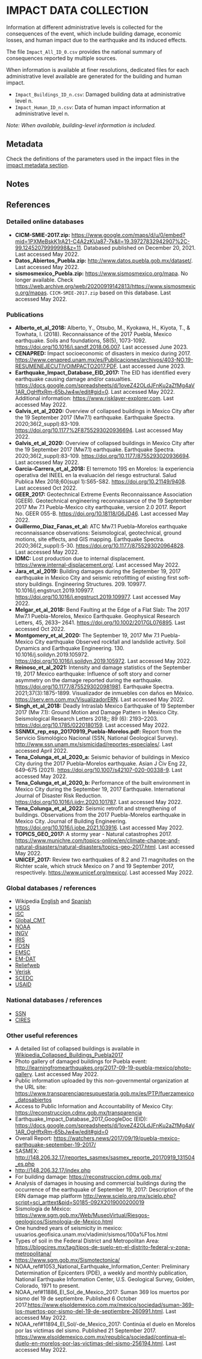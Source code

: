 # IMPACT DATA COLLECTION


Information at different administrative levels is collected for the consequences of the event, 
which include building damage, economic losses, and human impact due to the earthquake and its induced effects.

The file `Impact_All_ID_0.csv` provides the national summary of consequences reported by multiple sources.

When information is available at finer resolutions, dedicated files for each administrative level
available are generated for the building and human impact.

- `Impact_Buildings_ID_n.csv`: Damaged building data at administrative level n.
- `Impact_Human_ID_n.csv`: Data of human impact information at administrative level n.

_Note: When available, building-level information is included._


## Metadata

Check the definitions of the parameters used in the impact files in the [impact metadata section](https://gitlab.openquake.org/risk/ecd/-/blob/main/metadata.md#impact-data).


## Notes


## References


### Detailed online databases

- **CICM-SMIE-2017.zip:** https://www.google.com/maps/d/u/0/embed?mid=1PXMeBskK1rA21-C4A2zKUa87-7k&ll=19.39727832942907%2C-99.12452079999998&z=11. Databased published on December 20, 2021. Last accessed May 2022.
- **Datos_Abiertos_Puebla.zip:** http://www.datos.puebla.gob.mx/dataset/. Last accessed May 2022.
- **sismosmexico_Puebla.zip:** https://www.sismosmexico.org/mapa. No longer available. Check https://web.archive.org/web/20200919142813/https://www.sismosmexico.org/mapas. `CICM-SMIE-2017.zip` based on this database. Last accessed May 2022.


### Publications
- **Alberto_et_al_2018:** Alberto, Y., Otsubo, M., Kyokawa, H., Kiyota, T., & Towhata, I. (2018). Reconnaissance of the 2017 Puebla, Mexico earthquake. Soils and foundations, 58(5), 1073-1092. https://doi.org/10.1016/j.sandf.2018.06.007. Last accessed June 2023.
- **CENAPRED:** Impact socioeconomic of disasters in mexico during 2017. https://www.cenapred.unam.mx/es/Publicaciones/archivos/403-NO.19-RESUMENEJECUTIVOIMPACTO2017.PDF. Last accessed June 2023.
- **Earthquake_Impact_Database_EID_2017:** The EID has identified every earthquake causing damage and/or casualties. https://docs.google.com/spreadsheets/d/1oveZ42OLdJFnKu2aZfMg4aV1AR_OgHftxRm-65bJw4w/edit#gid=0. Last accessed May 2022. Additional information:  https://www.risklayer-explorer.com. Last accessed May 2022.
- **Galvis_et_al_2020:** Overview of collapsed buildings in Mexico City after the 19 September 2017 (Mw7.1) earthquake. Earthquake Spectra. 2020;36(2_suppl):83-109. https://doi.org/10.1177%2F8755293020936694. Last accessed May 2022. 
- **Galvis_et_al_2020:** Overview of collapsed buildings in Mexico City after the 19 September 2017 (Mw7.1) earthquake. Earthquake Spectra. 2020;36(2_suppl):83-109. https://doi.org/10.1177/8755293020936694. Last accessed May 2022.
- **Garcia-Carrera_et_al_2018:** El terremoto 19S en Morelos: la experiencia operativa del INEEL en la evaluación del riesgo estructural. Salud Publica Mex 2018;60(supl 1):S65-S82. https://doi.org/10.21149/9408. Last accessed Oct 2022.
- **GEER_2017:** Geotechnical Extreme Events Reconnaissance Association (GEER). Geotechnical engineering reconnaissance of the 19 September 2017 Mw 7.1 Puebla-Mexico city earthquake, version 2.0 2017. Report No. GEER 055-B. https://doi.org/10.18118/G6JD46. Last accessed May 2022.
- **Guillermo_Diaz_Fanas_et_al:** ATC Mw7.1 Puebla–Morelos earthquake reconnaissance observations: Seismological, geotechnical, ground motions, site effects, and GIS mapping. Earthquake Spectra. 2020;36(2_suppl):5-30. https://doi.org/10.1177/8755293020964828. Last accessed May 2022.
- **IDMC:** Lost production due to internal displacement. https://www.internal-displacement.org/. Last accessed May 2022.
- **Jara_et_al_2019:** Building damages during the September 19, 2017 earthquake in Mexico City and seismic retrofitting of existing first soft-story buildings. Engineering Structures. 209. 109977. 10.1016/j.engstruct.2019.109977. https://doi.org/10.1016/j.engstruct.2019.109977. Last accessed May 2022.
- **Melgar_et_al_2018:** Bend Faulting at the Edge of a Flat Slab: The 2017 Mw7.1 Puebla-Morelos, Mexico Earthquake. Geophysical Research Letters, 45, 2633– 2641. https://doi.org/10.1002/2017GL076895. Last accessed Oct 2022.
- **Montgomery_et_al_2020:** The September 19, 2017 Mw 7.1 Puebla-Mexico City earthquake Observed rockfall and landslide activity. Soil Dynamics and Earthquake Engineering. 130. 10.1016/j.soildyn.2019.105972. https://doi.org/10.1016/j.soildyn.2019.105972. Last accessed May 2022. 
- **Reinoso_et_al_2021:** Intensity and damage statistics of the September 19, 2017 Mexico earthquake: Influence of soft story and corner asymmetry on the damage reported during the earthquake. https://doi.org/10.1177/8755293020981981. Earthquake Spectra. 2021;37(3):1875-1899. Visualizador de inmuebles con daños en México. https://serv.ern.com.mx/VisualizadorERN. Last accessed May 2022.
- **Singh_et_al_2018:** Deadly Intraslab Mexico Earthquake of 19 September 2017 (Mw 7.1): Ground Motion and Damage Pattern in Mexico City. Seismological Research Letters 2018;; 89 (6): 2193–2203. https://doi.org/10.1785/0220180159. Last accessed May 2022.
- **SSNMX_rep_esp_20170919_Puebla-Morelos.pdf:** Report from the Servicio Sismológico Nacional (SSN, National Geological Survey). http://www.ssn.unam.mx/sismicidad/reportes-especiales/. Last accessed April 2022.
- **Tena_Colunga_et_al_2020_a:** Seismic behavior of buildings in Mexico City during the 2017 Puebla–Morelos earthquake. Asian J Civ Eng 22, 649–675 (2021). https://doi.org/10.1007/s42107-020-00338-9. Last accessed May 2022. 
- **Tena_Colunga_et_al_2020_b:** Performance of the built environment in Mexico City during the September 19, 2017 Earthquake. International Journal of Disaster Risk Reduction. https://doi.org/10.1016/j.ijdrr.2020.101787. Last accessed May 2022.
- **Tena_Colunga_et_al_2022:** Seismic retrofit and strengthening of buildings. Observations from the 2017 Puebla-Morelos earthquake in Mexico City. Journal of Building Engineering. https://doi.org/10.1016/j.jobe.2021.103916. Last accessed May 2022.
- **TOPICS_GEO_2017:** A stormy year - Natural catastrophes 2017. https://www.munichre.com/topics-online/en/climate-change-and-natural-disasters/natural-disasters/topics-geo-2017.html. Last accessed May 2022.
- **UNICEF_2017:** Review two earthquakes of 8.2 and 7.1 magnitudes on the Richter scale, which struck Mexico on 7 and 19 September 2017, respectively. https://www.unicef.org/mexico/. Last accessed May 2022.


### Global databases / references
- Wikipedia [English](https://en.wikipedia.org/wiki/2017_Puebla_earthquake) and [Spanish](https://es.wikipedia.org/wiki/Terremoto_de_Puebla_de_2017)
- [USGS](https://earthquake.usgs.gov/earthquakes/eventpage/us2000ar20/executive) 
- [ISC](http://www.isc.ac.uk/cgi-bin/web-db-run?event_id=619607682&out_format=ISF2&request=COLLECTED&table_owner=iscehb)
- [Global_CMT](https://www.globalcmt.org/cgi-bin/globalcmt-cgi-bin/CMT5/form?itype=ymd&yr=2017&mo=09&day=19&oyr=1976&omo=&oday=1&jyr=1976&jday=1&ojyr=1976&ojday=1&otype=nd&nday=1&lmw=0&umw=10&lms=0&ums=10&lmb=0&umb=10&llat=-90&ulat=90&llon=-180&ulon=180&lhd=48&uhd=1000&lts=-9999&uts=9999&lpe1=0&upe1=90&lpe2=0&upe2=90&list=0)
- [NOAA](https://www.ngdc.noaa.gov/hazel/view/hazards/earthquake/event-data?maxEqMagnitude=7.1&maxYear=2017&minYear=2017&maxLatitude=18.339&minEqMagnitude=7.1&country=MEXICO)
- [INGV](http://terremoti.ingv.it/event/17111031#)
- [IRIS](http://ds.iris.edu/spud/momenttensor/17998511)
- [FDSN](https://www.fdsn.org/networks/detail/MX/)
- [EMSC](https://www.emsc-csem.org/Earthquake/earthquake.php?id=619258)
- [EM-DAT](https://public.emdat.be/data)
- [Reliefweb](https://reliefweb.int/report/mexico/six-months-after-earthquakes-mexico-back-its-feet)
- [Verisk](https://www.air-worldwide.com/news-and-events/press-releases/air-worldwide-estimates-insured-losses-from-september-19-central-mexico-m7-1-earthquake/)
- [SCEDC](https://service.scedc.caltech.edu/eq-catalogs/date_mag_loc.php)
- [USAID](https://www.usaid.gov/sites/default/files/documents/1866/mexico_eq_fs01_09-21-2017.pdf)


### National databases / references
- [SSN](http://www2.ssn.unam.mx:8080/catalogo/)
- [CIRES](http://www.cires.org.mx/racm_mapainteractivo/)


### Other useful references
- A detailed list of collapsed buildings is available in [Wikipedia_Collapsed_Buildings_Puebla2017](./Wikipedia_Collapsed_Buildings_Puebla2017.pdf)
- Photo gallery of damaged buildings for Puebla event:  http://learningfromearthquakes.org/2017-09-19-puebla-mexico/photo-gallery. Last accessed May 2022.
- Public information uploaded by this non-governmental organization at the URL site: https://www.transparenciapresupuestaria.gob.mx/es/PTP/fuerzamexico_datosabiertos
- Access to Public Information and Accountability of Mexico City: https://reconstruccion.cdmx.gob.mx/transparencia
- Earthquake_Impact_Database_2017_GoogleDoc (EID): https://docs.google.com/spreadsheets/d/1oveZ42OLdJFnKu2aZfMg4aV1AR_OgHftxRm-65bJw4w/edit#gid=0
- Overall Report: https://watchers.news/2017/09/19/puebla-mexico-earthquake-september-19-2017/
- SASMEX: http://148.206.32.17/reportes_sasmex/sasmex_reporte_20170919_131504_es.php
- http://148.206.32.17/index.php
- For building damage: https://reconstruccion.cdmx.gob.mx/
- Analysis of damages in housing and commercial buildings during the occurrence of the earthquake of September 19, 2017: Description of the ERN damage map platform http://www.scielo.org.mx/scielo.php?script=sci_arttext&pid=S0185-092X2019000200019
- Sismología de México: https://www.sgm.gob.mx/Web/MuseoVirtual/Riesgos-geologicos/Sismologia-de-Mexico.html
- One hundred years of seismicity in mexico: usuarios.geofisica.unam.mx/vladimir/sismos/100a%F1os.html
- Types of soil in the Federal District and Metropolitan Area: https://blogcires.mx/tag/tipos-de-suelo-en-el-distrito-federal-y-zona-metropolitana/
- https://www.sgm.gob.mx/Sismotectonica/
- NOAA_ref#1053_National_Earthquake_Information_Center: Preliminary Determination of Epicenters (PDE), a weekly and monthly publication, National Earthquake Information Center, U.S. Geological Survey, Golden, Colorado, 1971 to present.
- NOAA_ref#11886_El_Sol_de_Mexico_2017: Suman 369 los muertos por sismo del 19 de septiembre. Published 6 October 2017.https://www.elsoldemexico.com.mx/mexico/sociedad/suman-369-los-muertos-por-sismo-del-19-de-septiembre-260991.html. Last accessed May 2022.
- NOAA_ref#11894_El_Sol/-de_Mexico_2017: Continúa el duelo en Morelos por las víctimas del sismo. Published 21 September 2017. https://www.elsoldemexico.com.mx/republica/sociedad/continua-el-duelo-en-morelos-por-las-victimas-del-sismo-256194.html. Last accessed May 2022.
